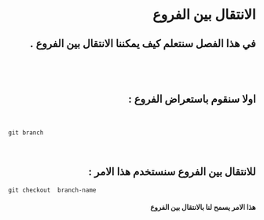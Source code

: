 #  <div dir=rtl>   الانتقال بين الفروع </div>
## <div dir=rtl>  في هذا الفصل سنتعلم كيف يمكننا الانتقال بين الفروع .<div> <br> 


 <br>

 ## <div dir=rtl> اولا سنقوم باستعراض الفروع : </div>

<br>


```
git branch 
```
<br>

 ## <div dir=rtl> للانتقال بين الفروع سنستخدم هذا الامر : 
 

```
git checkout  branch-name
```
#### <div dir =rtl > هذا الامر يسمح لنا بالانتقال بين الفروع   </div><br>


